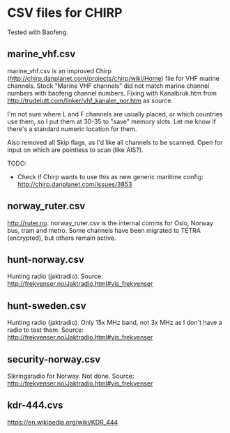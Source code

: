 # CSV files for CHIRP

Tested with Baofeng.


## marine_vhf.csv

marine_vhf.csv is an improved Chirp (http://chirp.danplanet.com/projects/chirp/wiki/Home) file for VHF marine channels. Stock "Marine VHF channels" did not match marine channel numbers with baofeng channel numbers. Fixing with Kanalbruk.htm from http://trudelutt.com/linker/vhf_kanaler_nor.htm as source.

I'm not sure where L and F channels are usually placed, or which countries use them, so I put them at 30-35 to "save" memory slots. Let me know if there's a standard numeric location for them.

Also removed all Skip flags, as I'd like all channels to be scanned. Open for input on which are pointless to scan (like AIS?).

TODO:
* Check if Chirp wants to use this as new generic maritime config: http://chirp.danplanet.com/issues/3853


## norway_ruter.csv

http://ruter.no. norway_ruter.csv is the internal comms for Oslo, Norway bus, tram and metro. Some channels have been migrated to TETRA (encrypted), but others remain active.


## hunt-norway.csv

Hunting radio (jaktradio). Source: http://frekvenser.no/Jaktradio.html#vis_frekvenser


## hunt-sweden.csv

Hunting radio (jaktradio). Only 15x MHz band, not 3x MHz as I don't have a radio to test them. Source: http://frekvenser.no/Jaktradio.html#vis_frekvenser

## security-norway.csv

Sikringsradio for Norway. Not done. Source: http://frekvenser.no/Jaktradio.html#vis_frekvenser

## kdr-444.cvs

https://en.wikipedia.org/wiki/KDR_444

